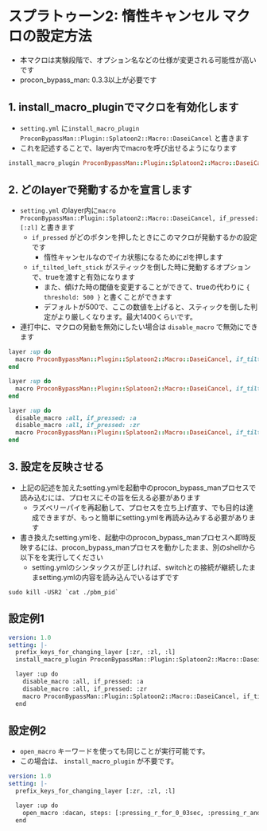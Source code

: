 # スプラトゥーン2: 惰性キャンセル マクロの設定方法

* 本マクロは実験段階で、オプション名などの仕様が変更される可能性が高いです
* procon_bypass_man: 0.3.3以上が必要です

## 1. install_macro_pluginでマクロを有効化します
* `setting.yml` に`install_macro_plugin ProconBypassMan::Plugin::Splatoon2::Macro::DaseiCancel` と書きます
* これを記述することで、layer内でmacroを呼び出せるようになります

```ruby
install_macro_plugin ProconBypassMan::Plugin::Splatoon2::Macro::DaseiCancel
```

## 2. どのlayerで発動するかを宣言します
* `setting.yml` のlayer内に`macro ProconBypassMan::Plugin::Splatoon2::Macro::DaseiCancel, if_pressed: [:zl]` と書きます
  * `if_pressed` がどのボタンを押したときにこのマクロが発動するかの設定です
      * 惰性キャンセルなのでイカ状態になるためにzlを押します
  * `if_tilted_left_stick` がスティックを倒した時に発動するオプションで、trueを渡すと有効になります
      * また、傾けた時の閾値を変更することができて、trueの代わりに `{ threshold: 500 }` と書くことができます
      * デフォルトが500で、ここの数値を上げると、スティックを倒した判定がより厳しくなります。最大1400くらいです。
* 連打中に、マクロの発動を無効にしたい場合は `disable_macro` で無効にできます

```ruby
layer :up do
  macro ProconBypassMan::Plugin::Splatoon2::Macro::DaseiCancel, if_tilted_left_stick: true, if_pressed: [:zl]
end
```
```ruby
layer :up do
  macro ProconBypassMan::Plugin::Splatoon2::Macro::DaseiCancel, if_tilted_left_stick: { threshold: 500 }, if_pressed: [:zl]
end
```
```ruby
layer :up do
  disable_macro :all, if_pressed: :a
  disable_macro :all, if_pressed: :zr
  macro ProconBypassMan::Plugin::Splatoon2::Macro::DaseiCancel, if_tilted_left_stick: true, if_pressed: [:zl]
end
```

## 3. 設定を反映させる
* 上記の記述を加えたsetting.ymlを起動中のprocon_bypass_manプロセスで読み込むには、プロセスにその旨を伝える必要があります
    * ラズベリーパイを再起動して、プロセスを立ち上げ直す、でも目的は達成できますが、もっと簡単にsetting.ymlを再読み込みする必要があります
* 書き換えたsetting.ymlを、起動中のprocon_bypass_manプロセスへ即時反映するには、procon_bypass_manプロセスを動かしたまま、別のshellから 以下をを実行してください
    * setting.ymlのシンタックスが正しければ、switchとの接続が継続したままsetting.ymlの内容を読み込んでいるはずです

```shell
sudo kill -USR2 `cat ./pbm_pid`
```

## 設定例1
```yaml
version: 1.0
setting: |-
  prefix_keys_for_changing_layer [:zr, :zl, :l]
  install_macro_plugin ProconBypassMan::Plugin::Splatoon2::Macro::DaseiCancel

  layer :up do
    disable_macro :all, if_pressed: :a
    disable_macro :all, if_pressed: :zr
    macro ProconBypassMan::Plugin::Splatoon2::Macro::DaseiCancel, if_tilted_left_stick: true, if_pressed: [:zl]
  end
```

## 設定例2
* `open_macro` キーワードを使っても同じことが実行可能です。
* この場合は、 `install_macro_plugin` が不要です。

```yaml
version: 1.0
setting: |-
  prefix_keys_for_changing_layer [:zr, :zl, :l]

  layer :up do
    open_macro :dacan, steps: [:pressing_r_for_0_03sec, :pressing_r_and_pressing_zl_for_0_2sec], if_tilted_left_stick: true, if_pressed: [:zl]
  end
```
